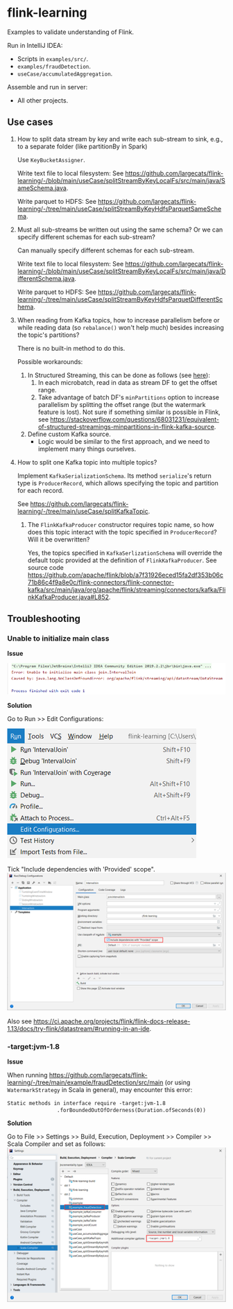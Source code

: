 # flink-learning

Examples to validate understanding of Flink.

Run in IntelliJ IDEA:
* Scripts in `examples/src/`.
* `examples/fraudDetection`.
* `useCase/accumulatedAggregation`.

Assemble and run in server: 
* All other projects.

## Use cases

1. How to split data stream by key and write each sub-stream to sink, e.g., to a separate folder (like partitionBy in Spark)
    
    Use `KeyBucketAssigner`. 
    
    Write text file to local filesystem: See https://github.com/largecats/flink-learning/-/blob/main/useCase/splitStreamByKeyLocalFs/src/main/java/SameSchema.java.
    
    Write parquet to HDFS: See https://github.com/largecats/flink-learning/-/tree/main/useCase/splitStreamByKeyHdfsParquetSameSchema.
    
2. Must all sub-streams be written out using the same schema? Or we can specify different schemas for each sub-stream?

    Can manually specify different schemas for each sub-stream. 
    
    Write text file to local filesystem: See https://github.com/largecats/flink-learning/-/blob/main/useCase/splitStreamByKeyLocalFs/src/main/java/DifferentSchema.java.
    
    Write parquet to HDFS: See https://github.com/largecats/flink-learning/-/tree/main/useCase/splitStreamByKeyHdfsParquetDifferentSchema.
    
3. When reading from Kafka topics, how to increase parallelism before or while reading data (so `rebalance()` won't help much) besides increasing the topic's partitions?
    
    There is no built-in method to do this.

    Possible workarounds:
    1. In Structured Streaming, this can be done as follows (see [here](https://github.com/largecats/structured-streaming-learning/blob/main/useCase/autoScaling/src/main/scala/Main.scala)):
        1. In each microbatch, read in data as stream DF to get the offset range.
        2. Take advantage of batch DF's `minPartitions` option to increase parallelism by splitting the offset range (but the watermark feature is lost).
        Not sure if something similar is possible in Flink, see https://stackoverflow.com/questions/68031231/equivalent-of-structured-streamings-minpartitions-in-flink-kafka-source.
    2. Define custom Kafka source.
        * Logic would be similar to the first approach, and we need to implement many things ourselves.
    
4. How to split one Kafka topic into multiple topics?

    Implement `KafkaSerializationSchema`. Its method `serialize`'s return type is `ProducerRecord`, which allows specifying the topic and partition for each record.
    
    See https://github.com/largecats/flink-learning/-/tree/main/useCase/splitKafkaTopic.
    
    1) The `FlinkKafkaProducer` constructor requires topic name, so how does this topic interact with the topic specified in `ProducerRecord`?
    Will it be overwritten?
        
        Yes, the topics specified in `KafkaSerlizationSchema` will override the default topic provided at the definition of `FlinkKafkaProducer`.
        See source code https://github.com/apache/flink/blob/a7f31926eced15fa2df353b06c71b86c4f9a8e0c/flink-connectors/flink-connector-kafka/src/main/java/org/apache/flink/streaming/connectors/kafka/FlinkKafkaProducer.java#L852.
        
## Troubleshooting

### Unable to initialize main class

**Issue**

![](./images/no_class_def_found.png)

**Solution**

Go to Run >> Edit Configurations:

![](./images/edit_configurations.png)

Tick "Include dependencies with 'Provided' scope".
![](./images/provided_scope.png)

Also see https://ci.apache.org/projects/flink/flink-docs-release-1.13/docs/try-flink/datastream/#running-in-an-ide.

### -target:jvm-1.8
**Issue**

When running https://github.com/largecats/flink-learning/-/tree/main/example/fraudDetection/src/main (or using `WatermarkStrategy` in Scala in general), may encounter this error:
```
Static methods in interface require -target:jvm-1.8
                .forBoundedOutOfOrderness(Duration.ofSeconds(0))
``` 
**Solution**

Go to File >> Settings >> Build, Execution, Deployment >> Compiler >> Scala Compiler and set as follows:
![](./images/setting_jvm_1.8.png)
